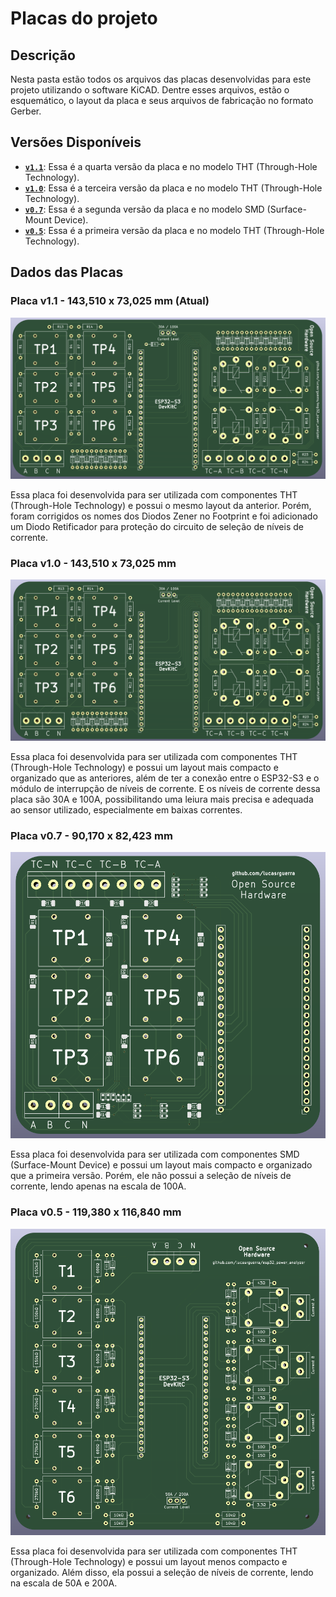 # Placas do projeto

## Descrição

Nesta pasta estão todos os arquivos das placas desenvolvidas para este projeto utilizando o software KiCAD. Dentre esses arquivos, estão o esquemático, o layout da placa e seus arquivos de fabricação no formato Gerber.

## Versões Disponíveis

- **[`v1.1`](./v1.1/)**: Essa é a quarta versão da placa e no modelo THT (Through-Hole Technology).
- **[`v1.0`](./v1.0/)**: Essa é a terceira versão da placa e no modelo THT (Through-Hole Technology).
- **[`v0.7`](./v0.7/)**: Essa é a segunda versão da placa e no modelo SMD (Surface-Mount Device).
- **[`v0.5`](./v0.5/)**: Essa é a primeira versão da placa e no modelo THT (Through-Hole Technology).

## Dados das Placas

### Placa v1.1 - 143,510 x 73,025 mm (Atual)

![Placa v1.1](./v1.1/board.png)

Essa placa foi desenvolvida para ser utilizada com componentes THT (Through-Hole Technology) e possui o mesmo layout da anterior. Porém, foram corrigidos os nomes dos Diodos Zener no Footprint e foi adicionado um Diodo Retificador para proteção do circuito de seleção de níveis de corrente.

### Placa v1.0 - 143,510 x 73,025 mm

![Placa v1.0](./v1.0/board.png)

Essa placa foi desenvolvida para ser utilizada com componentes THT (Through-Hole Technology) e possui um layout mais compacto e organizado que as anteriores, além de ter a conexão entre o ESP32-S3 e o módulo de interrupção de níveis de corrente. E os níveis de corrente dessa placa são 30A e 100A, possibilitando uma leiura mais precisa e adequada ao sensor utilizado, especialmente em baixas correntes.

### Placa v0.7 - 90,170 x 82,423 mm

![Placa v0.7](./v0.7/board.png)

Essa placa foi desenvolvida para ser utilizada com componentes SMD (Surface-Mount Device) e possui um layout mais compacto e organizado que a primeira versão. Porém, ele não possui a seleção de níveis de corrente, lendo apenas na escala de 100A.

### Placa v0.5 - 119,380 x 116,840 mm

![Placa v0.5](./v0.5/board.png)

Essa placa foi desenvolvida para ser utilizada com componentes THT (Through-Hole Technology) e possui um layout menos compacto e organizado. Além disso, ela possui a seleção de níveis de corrente, lendo na escala de 50A e 200A.
